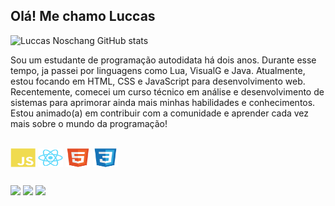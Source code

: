 ## Olá! Me chamo Luccas

![Luccas Noschang GitHub stats](https://github-readme-stats.vercel.app/api?username=luccasnoschang&hide=contribs,prs)

Sou um estudante de programação autodidata há dois anos. Durante esse tempo, ja passei por linguagens como Lua, VisualG e Java. Atualmente, estou focando em HTML, CSS e JavaScript para desenvolvimento web. Recentemente, comecei um curso técnico em análise e desenvolvimento de sistemas para aprimorar ainda mais minhas habilidades e conhecimentos. Estou animado(a) em contribuir com a comunidade e aprender cada vez mais sobre o mundo da programação!

<div style="display: inline_block">
<br>
  <img align="center" alt="Js" height="30" width="40" src="https://raw.githubusercontent.com/devicons/devicon/master/icons/javascript/javascript-plain.svg">
  <img align="center" alt="React" height="30" width="40" src="https://raw.githubusercontent.com/devicons/devicon/master/icons/react/react-original.svg">
  <img align="center" alt="HTML" height="30" width="40" src="https://raw.githubusercontent.com/devicons/devicon/master/icons/html5/html5-original.svg">
  <img align="center" alt="CSS" height="30" width="40" src="https://raw.githubusercontent.com/devicons/devicon/master/icons/css3/css3-original.svg">
</div>

  ##
  
  <div> 
  <a href="https://www.instagram.com/lnoschangl/" target="_blank"><img src="https://img.shields.io/badge/-Instagram-%23E4405F?style=for-the-badge&logo=instagram&logoColor=white" target="_blank"></a>
  <a href = "Luccas.7noschang@gmail.com"><img src="https://img.shields.io/badge/Gmail-D14836?style=for-the-badge&logo=gmail&logoColor=white"></a>
  <a href="https://www.linkedin.com/in/luccas-noschang-95173220b/" target="_blank"><img src="https://img.shields.io/badge/-LinkedIn-%230077B5?style=for-the-badge&logo=linkedin&logoColor=white" target="_blank"></a> 
</div>

